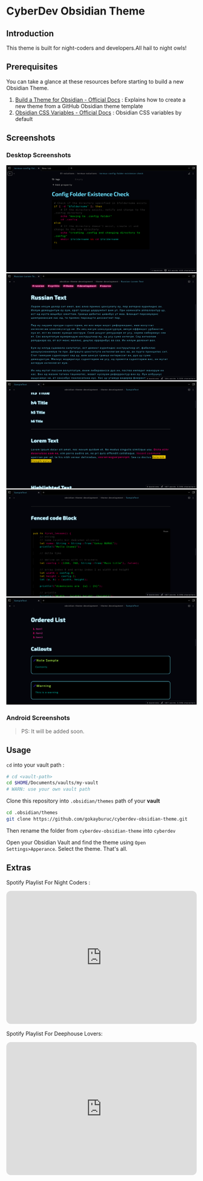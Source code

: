 # CyberDev Obsidian Theme

## Introduction

This theme is built for night-coders and developers.All hail to night owls!

## Prerequisites

You can take a glance at these resources before starting to build a new Obsidian Theme.

1. [Build a Theme for Obsidian - Official Docs](https://docs.obsidian.md/Themes/App+themes/Build+a+theme) : Explains how to create a new theme from a GitHub Obsidian theme template
2. [Obsidian CSS Variables - Official Docs](https://docs.obsidian.md/Reference/CSS+variables/Components/Button) : Obsidian CSS variables by default

## Screenshots

### Desktop Screenshots

![turkish](./src/img/turkish-text.png)
![russian](./src/img/russian-text.png)
![format-style](./src/img/format-styles.png)
![fenced-code-block](./src/img/fenced-code-block.png)
![callout](./src/img/callout-text.png)

### Android Screenshots

> PS: It will be added soon.

## Usage

`cd` into your vault path :

```bash
# cd <vault-path>
cd $HOME/Documents/vaults/my-vault
# WARN: use your own vault path


```

Clone this repository into `.obsidian/themes` path of your **vault**

```bash
cd .obsidian/themes
git clone https://github.com/gokayburuc/cyberdev-obsidian-theme.git
```

Then rename the folder from `cyberdev-obsidian-theme` into `cyberdev`

Open your Obsidian Vault and find the theme using `Open Settings>Apperance`. Select the theme. That's all.

## Extras

Spotify Playlist For Night Coders :

<iframe style="border-radius:12px" src="https://open.spotify.com/embed/playlist/1nJz21btM8FsZe5iMgQ0lZ?utm_source=generator" width="100%" height="352" frameBorder="0" allowfullscreen="" allow="autoplay; clipboard-write; encrypted-media; fullscreen; picture-in-picture" loading="lazy"></iframe>

Spotify Playlist For Deephouse Lovers:

<iframe style="border-radius:12px" src="https://open.spotify.com/embed/playlist/2SehOh3NvfFLm4NMaHMm8d?utm_source=generator" width="100%" height="352" frameBorder="0" allowfullscreen="" allow="autoplay; clipboard-write; encrypted-media; fullscreen; picture-in-picture" loading="lazy"></iframe>
